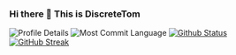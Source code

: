 ### Hi there 👋 This is DiscreteTom


![Profile Details](https://github-profile-summary-cards.vercel.app/api/cards/profile-details?username=DiscreteTom&theme=transparent)
![Most Commit Language](https://github-profile-summary-cards.vercel.app/api/cards/most-commit-language?username=DiscreteTom&theme=transparent&exclude=shader)
[![Github Status](https://github-readme-stats.vercel.app/api?username=DiscreteTom&show_icons=true&count_private=true&theme=transparent&hide_border=true)](https://github.com/anuraghazra/github-readme-stats)
[![GitHub Streak](https://github-readme-streak-stats.herokuapp.com?user=DiscreteTom&theme=transparent&hide_border=true)](https://git.io/streak-stats)

